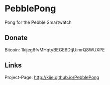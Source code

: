 PebblePong
==========

Pong for the Pebble Smartwatch

## Donate
Bitcoin: 1kijeg6fvMHqtyBEGE6DtjUimrQ8WUXPE


## Links
Project-Page: http://kije.github.io/PebblePong
